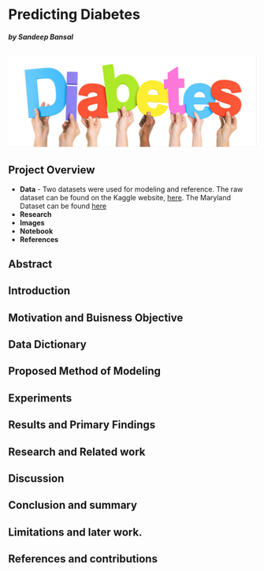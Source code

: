 # Predicting Diabetes

#####    by <b>Sandeep Bansal</b>

![alt text](https://github.com/Sandeep-Bansal1/Diabetes_Project/blob/main/Screen%20Shot%202020-10-11%20at%204.05.58%20PM.png)
---

## Project Overview

- <b>Data</b> - Two datasets were used for modeling and reference. The raw dataset can be found on the Kaggle website, [here](https://www.kaggle.com/tags/diabetes). The Maryland Dataset can be found [here](https://www.google.com/search?q=maryland+open+data+diabetes&rlz=1C5CHFA_enUS896US896&oq=maryland+open+data+diabetes&aqs=chrome..69i57j69i60l3.8421j1j7&sourceid=chrome&ie=UTF-8)
- <b>Research</b>
- <b>Images</b>
- <b>Notebook</b>
- <b>References</b>

## Abstract 
## Introduction 
## Motivation and Buisness Objective


## Data Dictionary

## Proposed Method of Modeling 
## Experiments 
## Results and Primary Findings

## Research and Related work
## Discussion
## Conclusion and summary
## Limitations and later work.
## References and contributions
